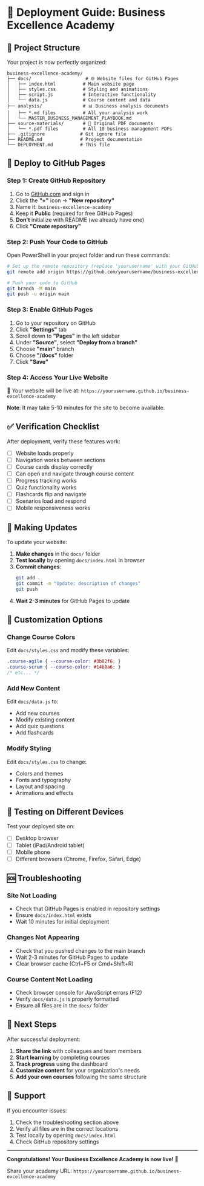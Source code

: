 # 🚀 Deployment Guide: Business Excellence Academy

## 📁 Project Structure
Your project is now perfectly organized:

```
business-excellence-academy/
├── docs/                    # 🌐 Website files for GitHub Pages
│   ├── index.html          # Main website page
│   ├── styles.css          # Styling and animations
│   ├── script.js           # Interactive functionality
│   └── data.js             # Course content and data
├── analysis/               # 📊 Business analysis documents
│   ├── *.md files          # All your analysis work
│   └── MASTER_BUSINESS_MANAGEMENT_PLAYBOOK.md
├── source-materials/       # 📄 Original PDF documents
│   └── *.pdf files         # All 10 business management PDFs
├── .gitignore             # Git ignore file
├── README.md              # Project documentation
└── DEPLOYMENT.md          # This file
```

## 🚀 Deploy to GitHub Pages

### Step 1: Create GitHub Repository
1. Go to [GitHub.com](https://github.com) and sign in
2. Click the **"+"** icon → **"New repository"**
3. Name it: `business-excellence-academy`
4. Keep it **Public** (required for free GitHub Pages)
5. **Don't** initialize with README (we already have one)
6. Click **"Create repository"**

### Step 2: Push Your Code to GitHub
Open PowerShell in your project folder and run these commands:

```bash
# Set up the remote repository (replace 'yourusername' with your GitHub username)
git remote add origin https://github.com/yourusername/business-excellence-academy.git

# Push your code to GitHub
git branch -M main
git push -u origin main
```

### Step 3: Enable GitHub Pages
1. Go to your repository on GitHub
2. Click **"Settings"** tab
3. Scroll down to **"Pages"** in the left sidebar
4. Under **"Source"**, select **"Deploy from a branch"**
5. Choose **"main"** branch
6. Choose **"/docs"** folder
7. Click **"Save"**

### Step 4: Access Your Live Website
🎉 Your website will be live at:
`https://yourusername.github.io/business-excellence-academy`

**Note**: It may take 5-10 minutes for the site to become available.

## ✅ Verification Checklist

After deployment, verify these features work:

- [ ] Website loads properly
- [ ] Navigation works between sections
- [ ] Course cards display correctly
- [ ] Can open and navigate through course content
- [ ] Progress tracking works
- [ ] Quiz functionality works
- [ ] Flashcards flip and navigate
- [ ] Scenarios load and respond
- [ ] Mobile responsiveness works

## 🔧 Making Updates

To update your website:

1. **Make changes** in the `docs/` folder
2. **Test locally** by opening `docs/index.html` in browser
3. **Commit changes**:
   ```bash
   git add .
   git commit -m "Update: description of changes"
   git push
   ```
4. **Wait 2-3 minutes** for GitHub Pages to update

## 🌟 Customization Options

### Change Course Colors
Edit `docs/styles.css` and modify these variables:
```css
.course-agile { --course-color: #3b82f6; }
.course-scrum { --course-color: #14b8a6; }
/* etc... */
```

### Add New Content
Edit `docs/data.js` to:
- Add new courses
- Modify existing content
- Add quiz questions
- Add flashcards

### Modify Styling
Edit `docs/styles.css` to change:
- Colors and themes
- Fonts and typography
- Layout and spacing
- Animations and effects

## 📱 Testing on Different Devices

Test your deployed site on:
- [ ] Desktop browser
- [ ] Tablet (iPad/Android tablet)
- [ ] Mobile phone
- [ ] Different browsers (Chrome, Firefox, Safari, Edge)

## 🆘 Troubleshooting

### Site Not Loading
- Check that GitHub Pages is enabled in repository settings
- Ensure `docs/index.html` exists
- Wait 10 minutes for initial deployment

### Changes Not Appearing
- Check that you pushed changes to the main branch
- Wait 2-3 minutes for GitHub Pages to update
- Clear browser cache (Ctrl+F5 or Cmd+Shift+R)

### Course Content Not Loading
- Check browser console for JavaScript errors (F12)
- Verify `docs/data.js` is properly formatted
- Ensure all files are in the `docs/` folder

## 🎯 Next Steps

After successful deployment:

1. **Share the link** with colleagues and team members
2. **Start learning** by completing courses
3. **Track progress** using the dashboard
4. **Customize content** for your organization's needs
5. **Add your own courses** following the same structure

## 📧 Support

If you encounter issues:
1. Check the troubleshooting section above
2. Verify all files are in the correct locations
3. Test locally by opening `docs/index.html`
4. Check GitHub repository settings

---

**Congratulations! Your Business Excellence Academy is now live! 🎉**

Share your academy URL: `https://yourusername.github.io/business-excellence-academy` 